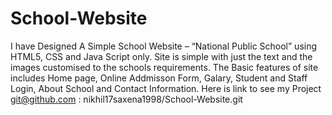 # School-Website
I have Designed A Simple School Website – “National Public School” using HTML5, CSS and Java Script only. Site is simple with just the text and the images customised to the schools requirements. The Basic features of site includes Home page, Online Addmisson Form, Galary, Student and Staff Login, About School and Contact Information. 
Here is link to see my Project git@github.com : nikhil17saxena1998/School-Website.git 
